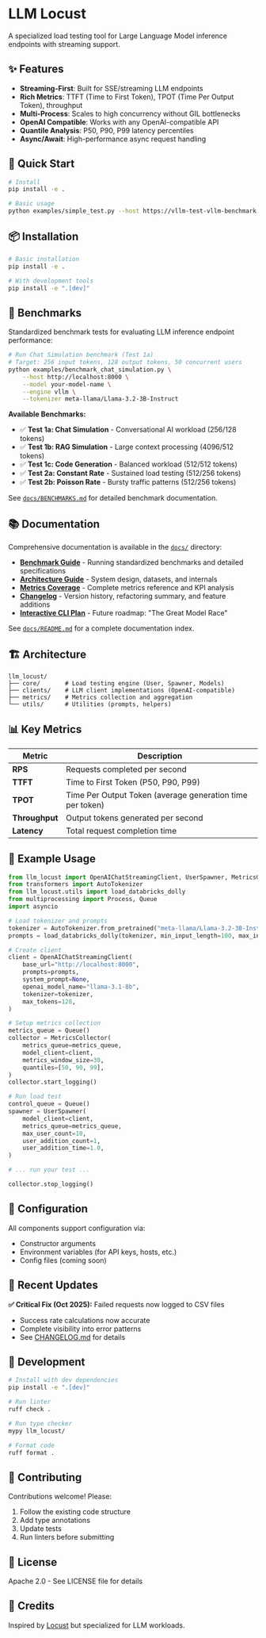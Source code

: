 # LLM Locust

A specialized load testing tool for Large Language Model inference endpoints with streaming support.

## ✨ Features

- **Streaming-First**: Built for SSE/streaming LLM endpoints
- **Rich Metrics**: TTFT (Time to First Token), TPOT (Time Per Output Token), throughput
- **Multi-Process**: Scales to high concurrency without GIL bottlenecks
- **OpenAI Compatible**: Works with any OpenAI-compatible API
- **Quantile Analysis**: P50, P90, P99 latency percentiles
- **Async/Await**: High-performance async request handling

## 🚀 Quick Start

```bash
# Install
pip install -e .

# Basic usage
python examples/simple_test.py --host https://vllm-test-vllm-benchmark.apps.cluster-njnqr.njnqr.sandbox1049.opentlc.com --model meta-llama/Llama-3.2-3B-Instruct --tokenizer meta-llama/Llama-3.2-3B-Instruct --users 10
```

## 📦 Installation

```bash
# Basic installation
pip install -e .

# With development tools
pip install -e ".[dev]"
```

## 🎯 Benchmarks

Standardized benchmark tests for evaluating LLM inference endpoint performance:

```bash
# Run Chat Simulation benchmark (Test 1a)
# Target: 256 input tokens, 128 output tokens, 50 concurrent users
python examples/benchmark_chat_simulation.py \
    --host http://localhost:8000 \
    --model your-model-name \
    --engine vllm \
    --tokenizer meta-llama/Llama-3.2-3B-Instruct
```

**Available Benchmarks:**
- ✅ **Test 1a: Chat Simulation** - Conversational AI workload (256/128 tokens)
- ✅ **Test 1b: RAG Simulation** - Large context processing (4096/512 tokens)
- ✅ **Test 1c: Code Generation** - Balanced workload (512/512 tokens)
- ✅ **Test 2a: Constant Rate** - Sustained load testing (512/256 tokens)
- ✅ **Test 2b: Poisson Rate** - Bursty traffic patterns (512/256 tokens)

See [`docs/BENCHMARKS.md`](docs/BENCHMARKS.md) for detailed benchmark documentation.

## 📚 Documentation

Comprehensive documentation is available in the [`docs/`](docs/) directory:

- **[Benchmark Guide](docs/BENCHMARKS.md)** - Running standardized benchmarks and detailed specifications
- **[Architecture Guide](docs/ARCHITECTURE.md)** - System design, datasets, and internals
- **[Metrics Coverage](docs/METRICS_COVERAGE.md)** - Complete metrics reference and KPI analysis
- **[Changelog](docs/CHANGELOG.md)** - Version history, refactoring summary, and feature additions
- **[Interactive CLI Plan](docs/AGILE_PLAN_INTERACTIVE_CLI.md)** - Future roadmap: "The Great Model Race"

See [`docs/README.md`](docs/README.md) for a complete documentation index.

## 🏗️ Architecture

```
llm_locust/
├── core/       # Load testing engine (User, Spawner, Models)
├── clients/    # LLM client implementations (OpenAI-compatible)
├── metrics/    # Metrics collection and aggregation
└── utils/      # Utilities (prompts, helpers)
```

## 📊 Key Metrics

| Metric | Description |
|--------|-------------|
| **RPS** | Requests completed per second |
| **TTFT** | Time to First Token (P50, P90, P99) |
| **TPOT** | Time Per Output Token (average generation time per token) |
| **Throughput** | Output tokens generated per second |
| **Latency** | Total request completion time |

## 🎯 Example Usage

```python
from llm_locust import OpenAIChatStreamingClient, UserSpawner, MetricsCollector
from transformers import AutoTokenizer
from llm_locust.utils import load_databricks_dolly
from multiprocessing import Process, Queue
import asyncio

# Load tokenizer and prompts
tokenizer = AutoTokenizer.from_pretrained("meta-llama/Llama-3.2-3B-Instruct")
prompts = load_databricks_dolly(tokenizer, min_input_length=100, max_input_length=500)

# Create client
client = OpenAIChatStreamingClient(
    base_url="http://localhost:8000",
    prompts=prompts,
    system_prompt=None,
    openai_model_name="llama-3.1-8b",
    tokenizer=tokenizer,
    max_tokens=128,
)

# Setup metrics collection
metrics_queue = Queue()
collector = MetricsCollector(
    metrics_queue=metrics_queue,
    model_client=client,
    metrics_window_size=30,
    quantiles=[50, 90, 99],
)
collector.start_logging()

# Run load test
control_queue = Queue()
spawner = UserSpawner(
    model_client=client,
    metrics_queue=metrics_queue,
    max_user_count=10,
    user_addition_count=1,
    user_addition_time=1.0,
)

# ... run your test ...

collector.stop_logging()
```

## 🔧 Configuration

All components support configuration via:
- Constructor arguments
- Environment variables (for API keys, hosts, etc.)
- Config files (coming soon)

## 🔧 Recent Updates

**✅ Critical Fix (Oct 2025):** Failed requests now logged to CSV files
- Success rate calculations now accurate
- Complete visibility into error patterns
- See [CHANGELOG.md](docs/CHANGELOG.md) for details

## 📝 Development

```bash
# Install with dev dependencies
pip install -e ".[dev]"

# Run linter
ruff check .

# Run type checker
mypy llm_locust/

# Format code
ruff format .
```

## 🤝 Contributing

Contributions welcome! Please:
1. Follow the existing code structure
2. Add type annotations
3. Update tests
4. Run linters before submitting

## 📄 License

Apache 2.0 - See LICENSE file for details

## 🙏 Credits

Inspired by [Locust](https://locust.io/) but specialized for LLM workloads.
